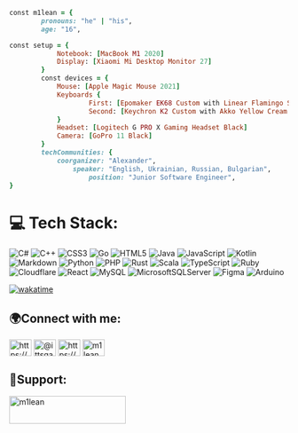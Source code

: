 ```ruby
const m1lean = {
        pronouns: "he" | "his",
        age: "16",

const setup = {
            Notebook: [MacBook M1 2020]
            Display: [Xiaomi Mi Desktop Monitor 27]
        }
        const devices = {
            Mouse: [Apple Magic Mouse 2021]
            Keyboards {
                    First: [Epomaker EK68 Custom with Linear Flamingo Switches]
                    Second: [Keychron K2 Custom with Akko Yellow Cream Switches]
            }
            Headset: [Logitech G PRO X Gaming Headset Black]
            Camera: [GoPro 11 Black]
        }
        techCommunities: {
            coorganizer: "Alexander",
                speaker: "English, Ukrainian, Russian, Bulgarian",
                    position: "Junior Software Engineer",
}
```

# 💻 Tech Stack:
![C#](https://img.shields.io/badge/c%23-%23239120.svg?style=for-the-badge&logo=csharp&logoColor=white) ![C++](https://img.shields.io/badge/c++-%2300599C.svg?style=for-the-badge&logo=c%2B%2B&logoColor=white) ![CSS3](https://img.shields.io/badge/css3-%231572B6.svg?style=for-the-badge&logo=css3&logoColor=white) ![Go](https://img.shields.io/badge/go-%2300ADD8.svg?style=for-the-badge&logo=go&logoColor=white) ![HTML5](https://img.shields.io/badge/html5-%23E34F26.svg?style=for-the-badge&logo=html5&logoColor=white) ![Java](https://img.shields.io/badge/java-%23ED8B00.svg?style=for-the-badge&logo=openjdk&logoColor=white) ![JavaScript](https://img.shields.io/badge/javascript-%23323330.svg?style=for-the-badge&logo=javascript&logoColor=%23F7DF1E) ![Kotlin](https://img.shields.io/badge/kotlin-%237F52FF.svg?style=for-the-badge&logo=kotlin&logoColor=white) ![Markdown](https://img.shields.io/badge/markdown-%23000000.svg?style=for-the-badge&logo=markdown&logoColor=white) ![Python](https://img.shields.io/badge/python-3670A0?style=for-the-badge&logo=python&logoColor=ffdd54) ![PHP](https://img.shields.io/badge/php-%23777BB4.svg?style=for-the-badge&logo=php&logoColor=white) ![Rust](https://img.shields.io/badge/rust-%23000000.svg?style=for-the-badge&logo=rust&logoColor=white) ![Scala](https://img.shields.io/badge/scala-%23DC322F.svg?style=for-the-badge&logo=scala&logoColor=white) ![TypeScript](https://img.shields.io/badge/typescript-%23007ACC.svg?style=for-the-badge&logo=typescript&logoColor=white) ![Ruby](https://img.shields.io/badge/ruby-%23CC342D.svg?style=for-the-badge&logo=ruby&logoColor=white) ![Cloudflare](https://img.shields.io/badge/Cloudflare-F38020?style=for-the-badge&logo=Cloudflare&logoColor=white) ![React](https://img.shields.io/badge/react-%2320232a.svg?style=for-the-badge&logo=react&logoColor=%2361DAFB) ![MySQL](https://img.shields.io/badge/mysql-%2300000f.svg?style=for-the-badge&logo=mysql&logoColor=white) ![MicrosoftSQLServer](https://img.shields.io/badge/Microsoft%20SQL%20Server-CC2927?style=for-the-badge&logo=microsoft%20sql%20server&logoColor=white) ![Figma](https://img.shields.io/badge/figma-%23F24E1E.svg?style=for-the-badge&logo=figma&logoColor=white) ![Arduino](https://img.shields.io/badge/-Arduino-00979D?style=for-the-badge&logo=Arduino&logoColor=white) 

[![wakatime](https://wakatime.com/badge/user/018cd4bf-3c83-4071-b9a8-76dd50a33621.svg)](https://wakatime.com/@018cd4bf-3c83-4071-b9a8-76dd50a33621)
###


<h2 align="left"> 🌍Connect with me:</h2>
<p align="left">
<a href="https://dev.to/m1lean" target="blank"><img align="center" src="https://raw.githubusercontent.com/rahuldkjain/github-profile-readme-generator/master/src/images/icons/Social/devto.svg" alt="https://dev.to/m1lean" height="30" width="40" /></a>
<a href="https://twitter.com/@ittsganok" target="blank"><img align="center" src="https://raw.githubusercontent.com/rahuldkjain/github-profile-readme-generator/master/src/images/icons/Social/twitter.svg" alt="@ittsganok" height="30" width="40" /></a>
<a href="https://linkedin.com/in/https://www.linkedin.com/in/alexander-tsganok-03b830296/" target="blank"><img align="center" src="https://raw.githubusercontent.com/rahuldkjain/github-profile-readme-generator/master/src/images/icons/Social/linked-in-alt.svg" alt="https://www.linkedin.com/in/alexander-tsganok-03b830296/" height="30" width="40" /></a>
<a href="https://instagram.com/m1lean_" target="blank"><img align="center" src="https://raw.githubusercontent.com/rahuldkjain/github-profile-readme-generator/master/src/images/icons/Social/instagram.svg" alt="m1lean_" height="30" width="40" /></a>
</p>

<h2 align="left">🥤Support:</h2>
<p><a href="https://www.buymeacoffee.com/m1lean"> <img align="left" src="https://cdn.buymeacoffee.com/buttons/v2/default-yellow.png" height="50" width="210" alt="m1lean" /></a></p><br><br>
